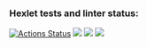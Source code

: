 ### Hexlet tests and linter status:
[![Actions Status](https://github.com/Ilya-67/frontend-project-44/workflows/hexlet-check/badge.svg)](https://github.com/Ilya-67/frontend-project-44/actions)
<a href="https://codeclimate.com/github/Ilya-67/frontend-project-44/maintainability"><img src="https://api.codeclimate.com/v1/badges/f2e708b6a1a110b3d43b/maintainability" /></a>
<a href="https://asciinema.org/a/dIM69qiCYtOzrEHNrLyM8e5eE" target="_blank"><img src="https://asciinema.org/a/dIM69qiCYtOzrEHNrLyM8e5eE.svg" /></a>
<a href="https://asciinema.org/a/j7x8mXSyKM78gVgELxkcQjRHe" target="_blank"><img src="https://asciinema.org/a/j7x8mXSyKM78gVgELxkcQjRHe.svg" /></a>